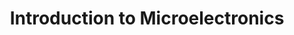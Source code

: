 ---
layout: class
title: "Introduction to Microelectronics"
code: "ECE 3150"
categories: [3000]
permalink: /classes/3000/ece3150/
credits: 4
tags: [Semiconductor Physics, Signal Models, Circut Analysis and Design]
overview: >
  This is a comprehensive undergraduate level course on microelectronics. Topics covered include basic semiconductor physics, electrons and holes in semiconductors, electrical transport in semiconductors, PN junctions and diodes, photodetectors and solar cells, Metal-Oxide-Semiconductor (MOS) capacitors, MOS field effect transistors (FETs), bipolar junction transistors (BJTs), large signal and small signal models of electronic devices, single stage amplifiers, multistage amplifiers, differential amplifiers, analog circuit analysis and design, high-frequency models of devices, high-frequency circuit analysis, digital logic and MOS logic devices, complimentary MOS (or CMOS) logic gates, fundamental trade-offs in high speed analog and digital circuit design. The coursework includes labs and a final project.
prerequisites: "ECE 2100/ENGRD 2100 (Circuits)"
key_topics: ["microelectronics", "semiconductor physics", "circuit analysis"]

professors:
  - name: "Dr. Amit Lal, Dr. Farhan Rana"
    semesters: "Spring"
    difficulty: 4/5
    rating: 1.5/5
    assignments: "Labs and Psets (for SP2025 semester, assignments changed midway because professor changed)"
    exams: "One midterm and one final exam"
    pros:
      - "Good TAs"
      - "Intersting conent like learning about FETs"
    cons:
      - "Can be a lot of physics"
    tips:
      - "Go to office hours and discussion"
---